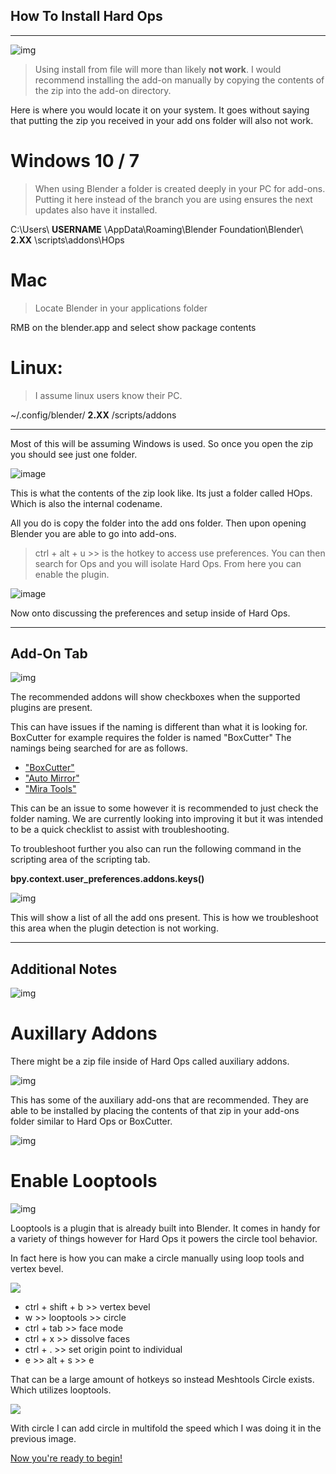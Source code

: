 ## How To Install Hard Ops
________________

![img](https://raw.githubusercontent.com/mx1001/hardops_manual/master/docs/img\smack.gif)

> Using install from file will more than likely **not work**. I would recommend
installing the add-on manually by copying the contents of the zip into the add-on
directory.

Here is where you would locate it on your system. It goes without saying that putting the zip you received in your add ons folder will also not work.

# Windows 10 / 7
>When using Blender a folder is created deeply in your PC for add-ons. Putting it
here instead of the branch you are using ensures the next updates also have it
installed.

C:\Users\ **USERNAME** \AppData\Roaming\Blender Foundation\Blender\ **2.XX** \scripts\addons\HOps

# Mac
>Locate Blender in your applications folder

RMB on the blender.app and select show package contents

# Linux:
>I assume linux users know their PC.

~/.config/blender/ **2.XX** /scripts/addons

__________________________________

Most of this will be assuming Windows is used. So once you open the zip you should
see just one folder.

![image](https://raw.githubusercontent.com/mx1001/hardops_manual/master/docs/img/zip_contents.png)

This is what the contents of the zip look like. Its just a folder called HOps.
Which is also the internal codename.

All you do is copy the folder into the add ons folder. Then upon opening Blender
you are able to go into add-ons.

>ctrl + alt + u >> is the hotkey to access use preferences.
You can then search for Ops and you will isolate Hard Ops. From here you can
enable the plugin.

![image](https://raw.githubusercontent.com/mx1001/hardops_manual/master/docs/img/installandenable.gif)

Now onto discussing the preferences and setup inside of Hard Ops.

___

## Add-On Tab

![img](https://raw.githubusercontent.com/mx1001/hardops_manual/master/docs/img\start1\ad2.png)

The recommended addons will show checkboxes when the supported plugins are present.

This can have issues if the naming is different than what it is looking for.
BoxCutter for example requires the folder is named "BoxCutter"
The namings being searched for are as follows.

- ["BoxCutter"](https://gumroad.com/l/BoxCutter/iamanoperative)
- ["Auto Mirror"](http://blenderaddonlist.blogspot.com/2014/07/addon-auto-mirror.html)
- ["Mira Tools"](http://blenderartists.org/forum/showthread.php?366107-MiraTools)

This can be an issue to some however it is recommended to just check the folder naming. We are currently looking into improving it but it was intended to be a quick checklist to assist with troubleshooting.

To troubleshoot further you also can run the following command in the scripting area of the scripting tab.

**bpy.context.user_preferences.addons.keys()**

![img](https://raw.githubusercontent.com/mx1001/hardops_manual/master/docs/img\start1\chkadd.gif)

This will show a list of all the add ons present. This is how we troubleshoot this area when the plugin detection is not working.
___

## Additional Notes

![img](https://raw.githubusercontent.com/mx1001/hardops_manual/master/docs/img\stab.gif)

# Auxillary Addons

There might be a zip file inside of Hard Ops called auxiliary addons.

![img](https://raw.githubusercontent.com/mx1001/hardops_manual/master/docs/img\start1\files.png)

This has some of the auxiliary add-ons that are recommended. They are able to be installed by placing the contents of that zip in your add-ons folder similar to Hard Ops or BoxCutter.

![img](https://raw.githubusercontent.com/mx1001/hardops_manual/master/docs/img\start1\installing_aux.gif)

# Enable Looptools

![img](https://raw.githubusercontent.com/mx1001/hardops_manual/master/docs/img\start1\loop1.gif)

Looptools is a plugin that is already built into Blender. It comes in handy for a variety of things however for Hard Ops it powers the circle tool behavior.

In fact here is how you can make a circle manually using loop tools and vertex bevel.

![](https://raw.githubusercontent.com/mx1001/hardops_manual/master/docs/img\start1\circlem.gif)

  - ctrl + shift + b >> vertex bevel
  - w >> looptools >> circle
  - ctrl + tab >> face mode
  - ctrl + x >> dissolve faces
  - ctrl + . >> set origin point to individual
  - e >> alt + s >> e

  That can be a large amount of hotkeys so instead Meshtools Circle exists. Which utilizes looptools.

![](https://raw.githubusercontent.com/mx1001/hardops_manual/master/docs/img\start1\circlet.gif)

With circle I can add circle in multifold the speed which I was doing it in the previous image.

[Now you're ready to begin! ](https://www.youtube.com/playlist?list=PL0RqAjByAphGEVeGn9QdPdjk3BLJXu0ho)

